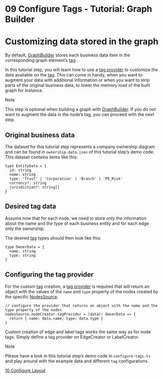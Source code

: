 <!--
 //////////////////////////////////////////////////////////////////////////////
 // @license
 // This file is part of yFiles for HTML 2.6.
 // Use is subject to license terms.
 //
 // Copyright (c) 2000-2023 by yWorks GmbH, Vor dem Kreuzberg 28,
 // 72070 Tuebingen, Germany. All rights reserved.
 //
 //////////////////////////////////////////////////////////////////////////////
-->
# 09 Configure Tags - Tutorial: Graph Builder

# Customizing data stored in the graph

By default, [GraphBuilder](https://docs.yworks.com/yfileshtml/#/api/GraphBuilder) stores each business data item in the corresponding graph element’s [tag](https://docs.yworks.com/yfileshtml/#/api/IModelItem#ITagOwner-property-tag).

In this tutorial step, you will learn how to use a [tag provider](https://docs.yworks.com/yfileshtml/#/api/NodeCreator#NodeCreator-property-tagProvider) to customize the data available on the [tag](https://docs.yworks.com/yfileshtml/#/api/IModelItem#ITagOwner-property-tag). This can come in handy, when you want to augment your data with additional information or when you want to strip parts of the original business data, to lower the memory load of the built graph for instance.

Note

This step is optional when building a graph with [GraphBuilder](https://docs.yworks.com/yfileshtml/#/api/GraphBuilder). If you do not want to augment the data in the node’s tag, you can proceed with the next step.

## Original business data

The dataset for this tutorial step represents a company ownership diagram and can be found in `ownership-data.json` of this tutorial step’s demo code. This dataset contains items like this:

```
type EntityData = {
  id: string
  name: string
  type: 'Trust' | 'Corporation' | 'Branch' | 'PE_Risk'
  currency?: string
  jurisdiction?: string[]
}
```

## Desired tag data

Assume now that for each node, we need to store only the information about the name and the type of each business entity and for each edge only the ownership.

The desired [tag](https://docs.yworks.com/yfileshtml/#/api/IModelItem#ITagOwner-property-tag) types should then look like this:

```
type OwnerData = {
  name: string
  type: string
}
```

## Configuring the tag provider

For the custom [tag](https://docs.yworks.com/yfileshtml/#/api/IModelItem#ITagOwner-property-tag) creation, a [tag provider](https://docs.yworks.com/yfileshtml/#/api/NodeCreator#NodeCreator-property-tagProvider) is required that will return an object with the values of the `name` and `type` property of the nodes created by the specific [NodesSource](https://docs.yworks.com/yfileshtml/#/api/NodesSource).

```
// configure the provider that returns an object with the name and the type property of the nodes
nodesSource.nodeCreator.tagProvider = (data): OwnerData => {
  return { name: data.name, type: data.type }
}
```

Custom creation of edge and label tags works the same way as for node tags. Simply define a tag provider on EdgeCreator or LabelCreator.

Note

Please have a look in this tutorial step’s demo code in `configure-tags.ts` and play around with the example data and different `tag` configurations.

[10 Configure Layout](../../tutorial-graph-builder/10-configure-layout/)
